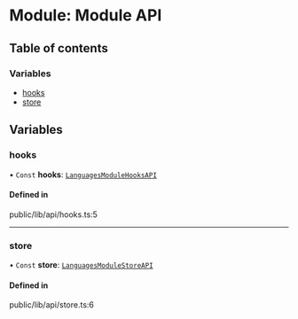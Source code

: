 # Module: Module API

## Table of contents

### Variables

- [hooks](../wiki/Module%20API#hooks-1)
- [store](../wiki/Module%20API#store-1)

## Variables

### hooks

• `Const` **hooks**: [`LanguagesModuleHooksAPI`](../wiki/index.LanguagesModuleHooksAPI)

#### Defined in

public/lib/api/hooks.ts:5

___

### store

• `Const` **store**: [`LanguagesModuleStoreAPI`](../wiki/index.LanguagesModuleStoreAPI)

#### Defined in

public/lib/api/store.ts:6
